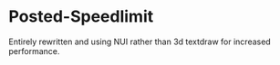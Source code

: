 # Posted-Speedlimit
Entirely rewritten and using NUI rather than 3d textdraw for increased performance.

